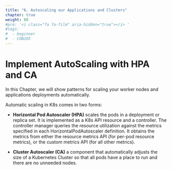 ```yaml
---
title: "6. Autoscaling our Applications and Clusters"
chapter: true
weight: 80
#pre: '<i class="fa fa-film" aria-hidden="true"></i> '
#tags:
#  - beginner
#  - CON205
---
```


# Implement AutoScaling with HPA and CA

In this Chapter, we will show patterns for scaling your worker nodes and applications deployments automatically.

Automatic scaling in K8s comes in two forms:

* **Horizontal Pod Autoscaler (HPA)** scales the pods in a deployment or replica set. It is implemented as a K8s API resource and a controller. The controller manager queries the resource utilization against the metrics specified in each HorizontalPodAutoscaler definition. It obtains the metrics from either the resource metrics API (for per-pod resource metrics), or the custom metrics API (for all other metrics).

* **Cluster Autoscaler (CA)** a component that automatically adjusts the size of a Kubernetes Cluster so that all pods have a place to run and there are no unneeded nodes.
